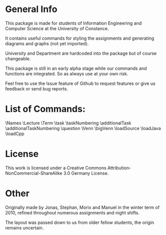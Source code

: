 # General Info

This package is made for students of Information Engineering and Computer 
Science at the University of Constance.

It contains useful commands for styling the assignments and generating 
diagrams and graphs (not yet imported).

University and Department are hardcoded into the package but of course 
changeable.

This package is still in an early alpha stage while our commands and functions 
are integrated. So as always use at your own risk.

Feel free to use the Issue feature of Github to request features or give us 
feedback or send bug reports.

# List of Commands:

\Names
\Lecture
\Term
\task
\taskNumbering
\additionalTask
\additionalTaskNumbering
\question
\Venn
\bigVenn
\loadSource
\loadJava
\loadCpp


# License

This work is licensed under a Creative Commons 
Attribution-NonCommercial-ShareAlike 3.0 Germany License.

# Other

Originally made by Jonas, Stephan, Morix and Manuel in the winter term of 
2010, refined throughout numerous assignments and night shifts.

The layout was passed down to us from older fellow students, the origin 
remains uncertain.
